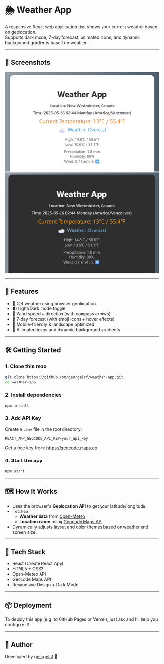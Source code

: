 # 🌦️ Weather App

A responsive React web application that shows your current weather based on geolocation.  
Supports dark mode, 7-day forecast, animated icons, and dynamic background gradients based on weather.

---

## 📸 Screenshots

![Light Mode](screenshots/light-mode.png)  
![Dark Mode](screenshots/dark-mode.png)

---

## 🚀 Features

- 📍 Get weather using browser geolocation  
- 🌓 Light/Dark mode toggle  
- 🧭 Wind speed + direction (with compass arrows)  
- 📅 7-day forecast (with emoji icons + hover effects)  
- 📱 Mobile-friendly & landscape optimized  
- 🎨 Animated icons and dynamic background gradients  

---

## 🛠️ Getting Started

### 1. Clone this repo

```bash
git clone https://github.com/georgelsf/weather-app.git
cd weather-app
```

### 2. Install dependencies

```bash
npm install
```

### 3. Add API Key

Create a `.env` file in the root directory:

```env
REACT_APP_GEOCODE_API_KEY=your_api_key
```

Get a free key from: https://geocode.maps.co

### 4. Start the app

```bash
npm start
```

---

## 🗺️ How It Works

- Uses the browser's **Geolocation API** to get your latitude/longitude.
- Fetches:
  - **Weather data** from [Open-Meteo](https://open-meteo.com)
  - **Location name** using [Geocode Maps API](https://geocode.maps.co)
- Dynamically adjusts layout and color themes based on weather and screen size.

---

## 🧪 Tech Stack

- React (Create React App)  
- HTML5 + CSS3  
- Open-Meteo API  
- Geocode Maps API  
- Responsive Design + Dark Mode  

---

## 📦 Deployment

To deploy this app (e.g. to GitHub Pages or Vercel), just ask and I’ll help you configure it!

---

## 👤 Author

Developed by [georgelsf](https://github.com/georgelsf) 🔧